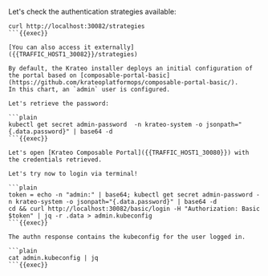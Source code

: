 Let's check the authentication strategies available:

```plain
curl http://localhost:30082/strategies
```{{exec}}

[You can also access it externally]({{TRAFFIC_HOST1_30082}}/strategies)

By default, the Krateo installer deploys an initial configuration of the portal based on [composable-portal-basic](https://github.com/krateoplatformops/composable-portal-basic/).
In this chart, an `admin` user is configured.

Let's retrieve the password:

```plain
kubectl get secret admin-password  -n krateo-system -o jsonpath="{.data.password}" | base64 -d
```{{exec}}

Let's open [Krateo Composable Portal]({{TRAFFIC_HOST1_30080}}) with the credentials retrieved.

Let's try now to login via terminal!

```plain
token = echo -n "admin:" | base64; kubectl get secret admin-password -n krateo-system -o jsonpath="{.data.password}" | base64 -d
cd && curl http://localhost:30082/basic/login -H "Authorization: Basic $token" | jq -r .data > admin.kubeconfig
```{{exec}}

The authn response contains the kubeconfig for the user logged in.

```plain
cat admin.kubeconfig | jq
```{{exec}}
